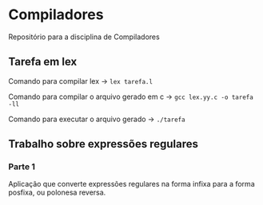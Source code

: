 # Compiladores

Repositório para a disciplina de Compiladores

## Tarefa em lex

Comando para compilar lex -> `lex tarefa.l`

Comando para compilar o arquivo gerado em c -> `gcc lex.yy.c -o tarefa -ll`

Comando para executar o arquivo gerado -> `./tarefa`

## Trabalho sobre expressões regulares

### Parte 1

Aplicação que converte expressões regulares na forma infixa para a forma posfixa, ou polonesa reversa.
